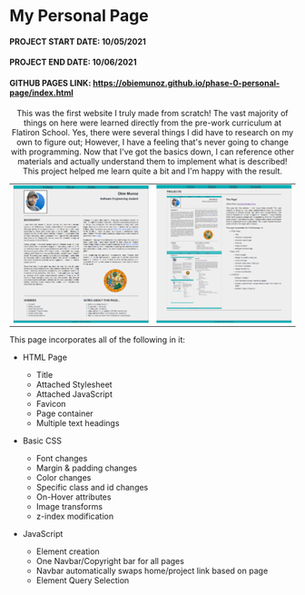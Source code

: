 # My Personal Page
#### PROJECT START DATE:	10/05/2021
#### PROJECT END DATE:	10/06/2021
#### GITHUB PAGES LINK: https://obiemunoz.github.io/phase-0-personal-page/index.html

<p align="center">This was the first website I truly made from scratch! The vast majority of things on here were learned directly from the pre-work curriculum at Flatiron School. Yes, there were several things I did have to research on my own to figure out; However, I have a feeling that's never going to change with programming. Now that I've got the basics down, I can reference other materials and actually understand them to implement what is described! This project helped me learn quite a bit and I'm happy with the result.</p>

<table align="center">
  <tr>
    <td><a href="#"><img src="./images/home-page.png" width="400"></a></td>
    <td><a href="#"><img src="./images/project-page.png" width="400"></a></td>
  </tr>
</table>

This page incorporates all of the following in it:
- HTML Page
  - Title
  - Attached Stylesheet
  - Attached JavaScript
  - Favicon
  - Page container
  - Multiple text headings

- Basic CSS
  - Font changes
  - Margin & padding changes
  - Color changes
  - Specific class and id changes
  - On-Hover attributes
  - Image transforms
  - z-index modification

- JavaScript
  - Element creation
  - One Navbar/Copyright bar for all pages
  - Navbar automatically swaps home/project link based on page
  - Element Query Selection

